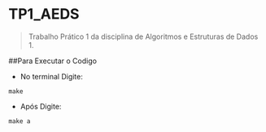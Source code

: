 # TP1_AEDS

>Trabalho Prático 1 da disciplina de Algoritmos e Estruturas de Dados 1.


 ##Para Executar o Codigo

- No terminal Digite:

```
make
```
- Após Digite:

```
make a
```
